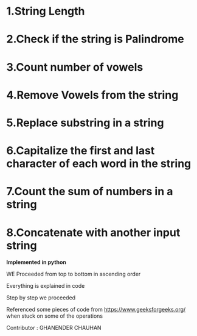 # 1.String Length
# 2.Check if the string is Palindrome
# 3.Count number of vowels
# 4.Remove Vowels from the string
# 5.Replace substring in a string
# 6.Capitalize the first and last character of each word in the string
# 7.Count the sum of numbers in a string
# 8.Concatenate with another input string


**Implemented in python**

WE Proceeded from top to bottom in ascending order

Everything is explained in code

Step by step we proceeded

Referenced some pieces of code from https://www.geeksforgeeks.org/ when stuck on some of the operations

Contributor : GHANENDER CHAUHAN 